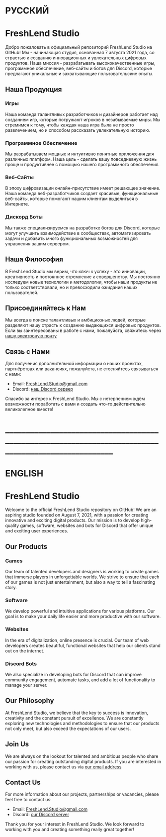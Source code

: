 # РУССКИЙ

# FreshLend Studio

Добро пожаловать в официальный репозиторий FreshLend Studio на GitHub! Мы - начинающая студия, основанная 7 августа 2021 года, со страстью к созданию инновационных и увлекательных цифровых продуктов. Наша миссия - разрабатывать высококачественные игры, программное обеспечение, веб-сайты и ботов для Discord, которые предлагают уникальные и захватывающие пользовательские опыты.

## Наша Продукция

### Игры
Наша команда талантливых разработчиков и дизайнеров работает над созданием игр, которые погружают игроков в незабываемые миры. Мы стремимся к тому, чтобы каждая наша игра была не просто развлечением, но и способом рассказать увлекательную историю.

### Программное Обеспечение
Мы разрабатываем мощные и интуитивно понятные приложения для различных платформ. Наша цель - сделать вашу повседневную жизнь проще и продуктивнее с помощью нашего программного обеспечения.

### Веб-Сайты
В эпоху цифровизации онлайн-присутствие имеет решающее значение. Наша команда веб-разработчиков создает красивые, функциональные веб-сайты, которые помогают нашим клиентам выделиться в Интернете.

### Дискорд Боты
Мы также специализируемся на разработке ботов для Discord, которые могут улучшить взаимодействие в сообществах, автоматизировать задачи и добавить много функциональных возможностей для управления вашим сервером.

## Наша Философия

В FreshLend Studio мы верим, что ключ к успеху - это инновации, креативность и постоянное стремление к совершенству. Мы постоянно исследуем новые технологии и методологии, чтобы наши продукты не только соответствовали, но и превосходили ожидания наших пользователей.

## Присоединяйтесь к Нам

Мы всегда в поиске талантливых и амбициозных людей, которые разделяют нашу страсть к созданию выдающихся цифровых продуктов. Если вы заинтересованы в работе с нами, пожалуйста, свяжитесь через [нашу электроную почту](mailto:FreshLend.Studio@gmail.com)

## Связь с Нами

Для получения дополнительной информации о наших проектах, партнёрствах или вакансиях, пожалуйста, не стесняйтесь связываться с нами:

- Email: FreshLend.Studio@gmail.com
- Discord: [наш Discord сервер](https://discord.gg/feJXQVhe2E)

Спасибо за интерес к FreshLend Studio. Мы с нетерпением ждём возможности поработать с вами и создать что-то действительно великолепное вместе!
# ____________________________________________________________________________________________________

# ENGLISH

# FreshLend Studio

Welcome to the official FreshLend Studio repository on GitHub! We are an aspiring studio founded on August 7, 2021, with a passion for creating innovative and exciting digital products. Our mission is to develop high-quality games, software, websites and bots for Discord that offer unique and exciting user experiences.

## Our Products

### Games
Our team of talented developers and designers is working to create games that immerse players in unforgettable worlds. We strive to ensure that each of our games is not just entertainment, but also a way to tell a fascinating story.

### Software
We develop powerful and intuitive applications for various platforms. Our goal is to make your daily life easier and more productive with our software.

### Websites
In the era of digitalization, online presence is crucial. Our team of web developers creates beautiful, functional websites that help our clients stand out on the internet.

### Discord Bots
We also specialize in developing bots for Discord that can improve community engagement, automate tasks, and add a lot of functionality to manage your server.

## Our Philosophy

At FreshLend Studio, we believe that the key to success is innovation, creativity and the constant pursuit of excellence. We are constantly exploring new technologies and methodologies to ensure that our products not only meet, but also exceed the expectations of our users.

## Join Us

We are always on the lookout for talented and ambitious people who share our passion for creating outstanding digital products. If you are interested in working with us, please contact us via [our email address](mailto:FreshLend.Studio@gmail.com)

## Contact Us

For more information about our projects, partnerships or vacancies, please feel free to contact us:

- Email: FreshLend.Studio@gmail.com
- Discord: [our Discord server](https://discord.gg/feJXQVhe2E )

Thank you for your interest in FreshLend Studio. We look forward to working with you and creating something really great together!
